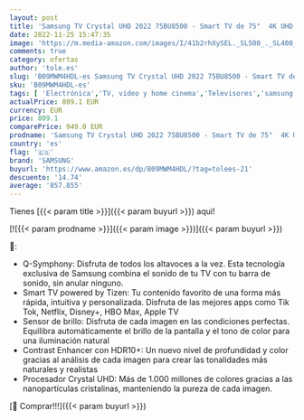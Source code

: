 ```yaml
---
layout: post
title: 'Samsung TV Crystal UHD 2022 75BU8500 - Smart TV de 75"  4K UHD  Procesador Crystal UHD  Contast Enhancer con HDR10+  Q-Symphony y Alexa integrada'
date: 2022-11-25 15:47:35
image: 'https://m.media-amazon.com/images/I/41b2rhXySEL._SL500_._SL400_.jpg'
comments: true
category: ofertas
author: 'tole.es'
slug: 'B09MWM4HDL-es Samsung TV Crystal UHD 2022 75BU8500 - Smart TV de 75" 4K...'
sku: 'B09MWM4HDL-es'
tags: [ 'Electrónica','TV, vídeo y home cinema','Televisores','samsung','smart','tv','🇪🇸', ]
actualPrice: 809.1 EUR
currency: EUR
price: 809.1
comparePrice: 949.0 EUR
prodname: 'Samsung TV Crystal UHD 2022 75BU8500 - Smart TV de 75"  4K UHD  Procesador Crystal UHD  Contast Enhancer con HDR10+  Q-Symphony y Alexa integrada'
country: 'es'
flag: '🇪🇸'
brand: 'SAMSUNG'
buyurl: 'https://www.amazon.es/dp/B09MWM4HDL/?tag=tolees-21'
descuento: '14.74'
average: '857.855'
---
```


Tienes [{{< param title >}}]({{< param buyurl >}}) aqui!

[![{{< param prodname >}}]({{< param image >}})]({{< param buyurl >}})

🔎:

- Q-Symphony: Disfruta de todos los altavoces a la vez. Esta tecnología exclusiva de Samsung combina el sonido de tu TV con tu barra de sonido, sin anular ninguno.
- Smart TV powered by Tizen: Tu contenido favorito de una forma más rápida, intuitiva y personalizada. Disfruta de las mejores apps como Tik Tok, Netflix, Disney+, HBO Max, Apple TV
- Sensor de brillo: Disfruta de cada imagen en las condiciones perfectas. Equilibra automáticamente el brillo de la pantalla y el tono de color para una iluminación natural
- Contrast Enhancer con HDR10+: Un nuevo nivel de profundidad y color gracias al análisis de cada imagen para crear las tonalidades más naturales y realistas
- Procesador Crystal UHD: Más de 1.000 millones de colores gracias a las nanopartículas cristalinas, manteniendo la pureza de cada imagen.

[🛒 Comprar!!!]({{< param buyurl >}})
